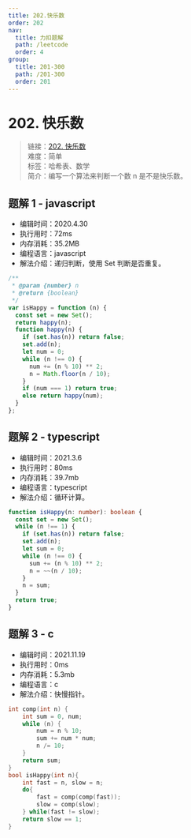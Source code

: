 ```yaml
---
title: 202.快乐数
order: 202
nav:
  title: 力扣题解
  path: /leetcode
  order: 4
group:
  title: 201-300
  path: /201-300
  order: 201
---
```


# 202. 快乐数

> 链接：[202. 快乐数](https://leetcode-cn.com/problems/happy-number/)  
> 难度：简单  
> 标签：哈希表、数学  
> 简介：编写一个算法来判断一个数 n 是不是快乐数。

## 题解 1 - javascript

- 编辑时间：2020.4.30
- 执行用时：72ms
- 内存消耗：35.2MB
- 编程语言：javascript
- 解法介绍：递归判断，使用 Set 判断是否重复。

```javascript
/**
 * @param {number} n
 * @return {boolean}
 */
var isHappy = function (n) {
  const set = new Set();
  return happy(n);
  function happy(n) {
    if (set.has(n)) return false;
    set.add(n);
    let num = 0;
    while (n !== 0) {
      num += (n % 10) ** 2;
      n = Math.floor(n / 10);
    }
    if (num === 1) return true;
    else return happy(num);
  }
};
```

## 题解 2 - typescript

- 编辑时间：2021.3.6
- 执行用时：80ms
- 内存消耗：39.7mb
- 编程语言：typescript
- 解法介绍：循环计算。

```typescript
function isHappy(n: number): boolean {
  const set = new Set();
  while (n !== 1) {
    if (set.has(n)) return false;
    set.add(n);
    let sum = 0;
    while (n !== 0) {
      sum += (n % 10) ** 2;
      n = ~~(n / 10);
    }
    n = sum;
  }
  return true;
}
```
## 题解 3 - c
- 编辑时间：2021.11.19
- 执行用时：0ms
- 内存消耗：5.3mb
- 编程语言：c
- 解法介绍：快慢指针。
```c
int comp(int n) {
    int sum = 0, num;
    while (n) {
        num = n % 10;
        sum += num * num;
        n /= 10;
    }
    return sum;
}
bool isHappy(int n){
    int fast = n, slow = n;
    do{
        fast = comp(comp(fast));
        slow = comp(slow);
    } while(fast != slow);
    return slow == 1;
}
```
